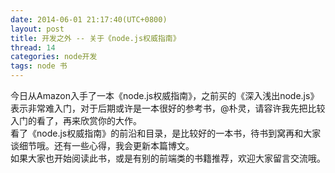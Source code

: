 ```yaml
---
date: 2014-06-01 21:17:40(UTC+0800)
layout: post
title: 开发之外 -- 关于《node.js权威指南》
thread: 14
categories: node开发
tags: node 书 
---
```


今日从Amazon入手了一本《node.js权威指南》，之前买的《深入浅出node.js》表示非常难入门，对于后期或许是一本很好的参考书，@朴灵，请容许我先把比较入门的看了，再来欣赏你的大作。
<br/>看了《node.js权威指南》的前沿和目录，是比较好的一本书，待书到窝再和大家谈细节哦。还有一些心得，我会更新本篇博文。
<br/>如果大家也开始阅读此书，或是有别的前端类的书籍推荐，欢迎大家留言交流哦。